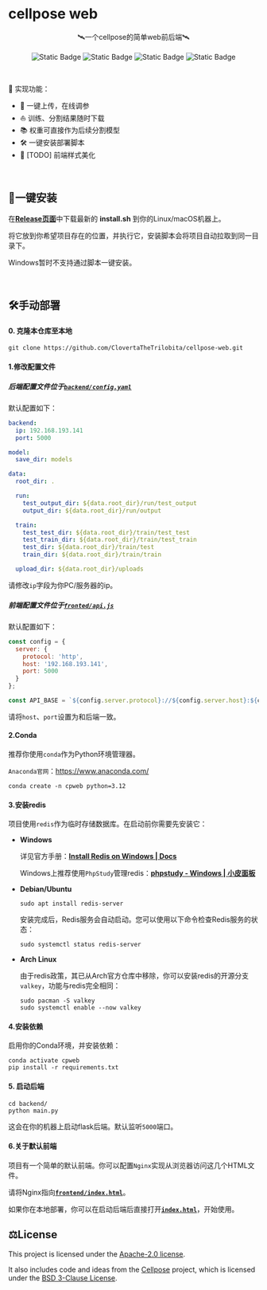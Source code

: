 # cellpose web

<p align="center">
  🛰️一个cellpose的简单web前后端🛰️<br><br>
  <img alt="Static Badge" src="https://img.shields.io/badge/Python-3.12-blue">
  <img alt="Static Badge" src="https://img.shields.io/badge/Redis-6.4.0-red">
  <img alt="Static Badge" src="https://img.shields.io/badge/JSDelivr-in_use-brown">
  <img alt="Static Badge" src="https://img.shields.io/badge/Flask-3.1.2-8ecae6">
</p>

<br>

🌈 实现功能：

- 🚀 一键上传，在线调参
- ⛵️ 训练、分割结果随时下载
- 📚 权重可直接作为后续分割模型
- 🛠️ 一键安装部署脚本
- 🚧 [TODO] 前端样式美化

<br>

## 🚀一键安装

在<b>[Release页面](https://github.com/ClovertaTheTrilobita/cellpose-web/releases)</b>中下载最新的 <b>install.sh</b> 到你的Linux/macOS机器上。

将它放到你希望项目存在的位置，并执行它，安装脚本会将项目自动拉取到同一目录下。

Windows暂时不支持通过脚本一键安装。

<br>

## 🛠️手动部署

#### 0. 克隆本仓库至本地

```shell
git clone https://github.com/ClovertaTheTrilobita/cellpose-web.git
```

#### 1.修改配置文件

##### 后端配置文件位于[`backend/config.yaml`](backend/config.yaml)

默认配置如下：

```yaml
backend:
  ip: 192.168.193.141
  port: 5000

model:
  save_dir: models

data:
  root_dir: .

  run:
    test_output_dir: ${data.root_dir}/run/test_output
    output_dir: ${data.root_dir}/run/output

  train:
    test_test_dir: ${data.root_dir}/train/test_test
    test_train_dir: ${data.root_dir}/train/test_train
    test_dir: ${data.root_dir}/train/test
    train_dir: ${data.root_dir}/train/train

  upload_dir: ${data.root_dir}/uploads
```

请修改`ip`字段为你PC/服务器的ip。

##### 前端配置文件位于[`fronted/api.js`](frontend/api.js)

默认配置如下：

```javascript
const config = {
  server: {
    protocol: 'http',
    host: '192.168.193.141',
    port: 5000
  }
};

const API_BASE = `${config.server.protocol}://${config.server.host}:${config.server.port}/`;
```

请将`host`、`port`设置为和后端一致。

#### 2.Conda

推荐你使用`conda`作为Python环境管理器。

`Anaconda官网`：https://www.anaconda.com/

```shell
conda create -n cpweb python=3.12
```

#### 3.安装redis

项目使用`redis`作为临时存储数据库。在启动前你需要先安装它：

- **Windows**

  详见官方手册：<b>[Install Redis on Windows | Docs](https://redis.io/docs/latest/operate/oss_and_stack/install/archive/install-redis/install-redis-on-windows/)</b>

  Windows上推荐使用`PhpStudy`管理redis：<b>[phpstudy - Windows | 小皮面板](https://www.xp.cn/phpstudy)</b>

- **Debian/Ubuntu**

  ```shell
  sudo apt install redis-server
  ```

  安装完成后，Redis服务会自动启动。您可以使用以下命令检查Redis服务的状态：

  ```shell
  sudo systemctl status redis-server
  ```

- **Arch Linux**

  由于redis政策，其已从Arch官方仓库中移除，你可以安装redis的开源分支`valkey`，功能与redis完全相同：

  ```shell
  sudo pacman -S valkey
  sudo systemctl enable --now valkey
  ```

#### 4.安装依赖

启用你的Conda环境，并安装依赖：

```shell
conda activate cpweb
pip install -r requirements.txt
```

#### 5. 启动后端

```shell
cd backend/
python main.py
```

这会在你的机器上启动flask后端。默认监听`5000`端口。

#### 6.关于默认前端

项目有一个简单的默认前端。你可以配置`Nginx`实现从浏览器访问这几个HTML文件。

请将Nginx指向<b>[`frontend/index.html`](frontend/index.html)</b>。

如果你在本地部署，你可以在启动后端后直接打开<b>[`index.html`](frontend/index.html)</b>，开始使用。

## ⚖️License

This project is licensed under the [Apache-2.0 license](LICENSE).

It also includes code and ideas from the [Cellpose](https://github.com/mouseland/cellpose) project,
which is licensed under the [BSD 3-Clause License](LICENSES/BSD-3-Clause-cellpose.txt).
